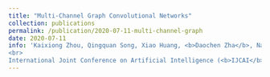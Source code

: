 ```yaml
---
title: "Multi-Channel Graph Convolutional Networks"
collection: publications
permalink: /publication/2020-07-11-multi-channel-graph
date: 2020-07-11
info: 'Kaixiong Zhou, Qingquan Song, Xiao Huang, <b>Daochen Zha</b>, Na Zou, and Xia Hu
<br>
International Joint Conference on Artificial Intelligence (<b>IJCAI</b>), <b>2020</b>'
---
```

